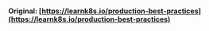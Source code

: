 #### Original: [https://learnk8s.io/production-best-practices](https://learnk8s.io/production-best-practices)
